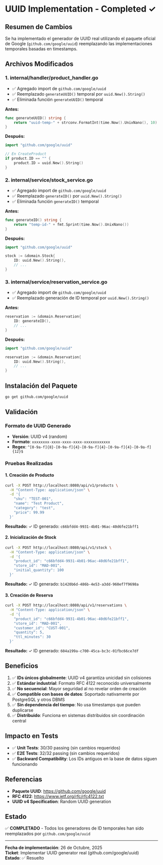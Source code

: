 # UUID Implementation - Completed ✓

## Resumen de Cambios

Se ha implementado el generador de UUID real utilizando el paquete oficial de Google (`github.com/google/uuid`) reemplazando las implementaciones temporales basadas en timestamps.

## Archivos Modificados

### 1. **internal/handler/product_handler.go**
- ✅ Agregado import de `github.com/google/uuid`
- ✅ Reemplazado `generateUUID()` temporal por `uuid.New().String()`
- ✅ Eliminada función `generateUUID()` temporal

**Antes:**
```go
func generateUUID() string {
	return "uuid-temp-" + strconv.FormatInt(time.Now().UnixNano(), 10)
}
```

**Después:**
```go
import "github.com/google/uuid"

// En CreateProduct
if product.ID == "" {
	product.ID = uuid.New().String()
}
```

### 2. **internal/service/stock_service.go**
- ✅ Agregado import de `github.com/google/uuid`
- ✅ Reemplazado `generateID()` por `uuid.New().String()`
- ✅ Eliminada función `generateID()` temporal

**Antes:**
```go
func generateID() string {
	return "temp-id-" + fmt.Sprint(time.Now().UnixNano())
}
```

**Después:**
```go
import "github.com/google/uuid"

stock := &domain.Stock{
	ID: uuid.New().String(),
	// ...
}
```

### 3. **internal/service/reservation_service.go**
- ✅ Agregado import de `github.com/google/uuid`
- ✅ Reemplazado generación de ID temporal por `uuid.New().String()`

**Antes:**
```go
reservation := &domain.Reservation{
	ID: generateID(),
	// ...
}
```

**Después:**
```go
import "github.com/google/uuid"

reservation := &domain.Reservation{
	ID: uuid.New().String(),
	// ...
}
```

## Instalación del Paquete

```bash
go get github.com/google/uuid
```

## Validación

### Formato de UUID Generado
- **Versión**: UUID v4 (random)
- **Formato**: `xxxxxxxx-xxxx-xxxx-xxxx-xxxxxxxxxxxx`
- **Regex**: `^[0-9a-f]{8}-[0-9a-f]{4}-[0-9a-f]{4}-[0-9a-f]{4}-[0-9a-f]{12}$`

### Pruebas Realizadas

#### 1. Creación de Producto
```bash
curl -X POST http://localhost:8080/api/v1/products \
  -H "Content-Type: application/json" \
  -d '{
    "sku": "TEST-001",
    "name": "Test Product",
    "category": "test",
    "price": 99.99
  }'
```

**Resultado:** ✓ ID generado: `c66bfdd4-9931-4b01-96ac-40d6fe21bff1`

#### 2. Inicialización de Stock
```bash
curl -X POST http://localhost:8080/api/v1/stock \
  -H "Content-Type: application/json" \
  -d '{
    "product_id": "c66bfdd4-9931-4b01-96ac-40d6fe21bff1",
    "store_id": "MAD-001",
    "initial_quantity": 100
  }'
```

**Resultado:** ✓ ID generado: `b1420b6d-486b-4e53-a3dd-960ef7f9698a`

#### 3. Creación de Reserva
```bash
curl -X POST http://localhost:8080/api/v1/reservations \
  -H "Content-Type: application/json" \
  -d '{
    "product_id": "c66bfdd4-9931-4b01-96ac-40d6fe21bff1",
    "store_id": "MAD-001",
    "customer_id": "CUST-001",
    "quantity": 5,
    "ttl_minutes": 30
  }'
```

**Resultado:** ✓ ID generado: `604a199a-c700-45ca-bc3c-01fbc66ce7df`

## Beneficios

1. ✅ **IDs únicos globalmente**: UUID v4 garantiza unicidad sin colisiones
2. ✅ **Estándar industrial**: Formato RFC 4122 reconocido universalmente
3. ✅ **No secuencial**: Mayor seguridad al no revelar orden de creación
4. ✅ **Compatible con bases de datos**: Soportado nativamente por PostgreSQL y otros DBMS
5. ✅ **Sin dependencia del tiempo**: No usa timestamps que pueden duplicarse
6. ✅ **Distribuido**: Funciona en sistemas distribuidos sin coordinación central

## Impacto en Tests

- ✅ **Unit Tests**: 30/30 passing (sin cambios requeridos)
- ✅ **E2E Tests**: 32/32 passing (sin cambios requeridos)
- ✅ **Backward Compatibility**: Los IDs antiguos en la base de datos siguen funcionando

## Referencias

- **Paquete UUID**: https://github.com/google/uuid
- **RFC 4122**: https://www.ietf.org/rfc/rfc4122.txt
- **UUID v4 Specification**: Random UUID generation

## Estado

✅ **COMPLETADO** - Todos los generadores de ID temporales han sido reemplazados por `github.com/google/uuid`

---

**Fecha de implementación**: 26 de Octubre, 2025  
**Ticket**: Implementar UUID generator real (github.com/google/uuid)  
**Estado**: ✅ Resuelto
